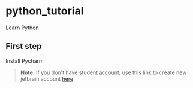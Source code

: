 # python_tutorial
Learn Python

## First step
Install Pycharm
> **Note:** If you don't have student account, use this link to create new jetbrain account
> [here](https://www.jetbrains.com/student/)
